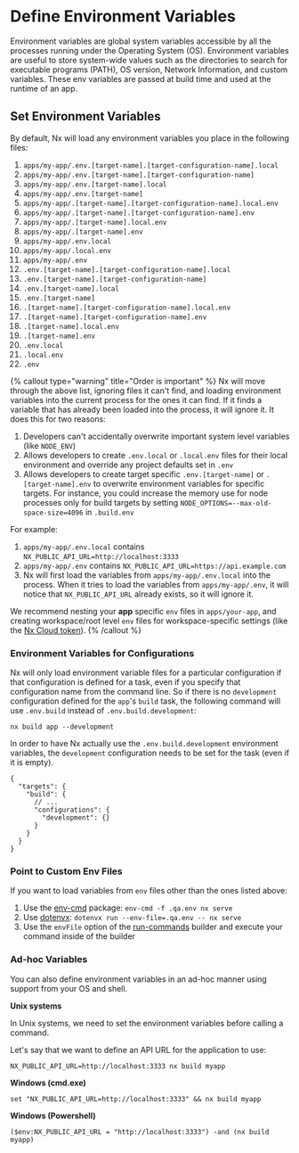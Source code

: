 # Define Environment Variables

Environment variables are global system variables accessible by all the processes running under the Operating System (OS).
Environment variables are useful to store system-wide values such as the directories to search for executable programs
(PATH), OS version, Network Information, and custom variables. These env variables are passed at build time and used at
the runtime of an app.

## Set Environment Variables

By default, Nx will load any environment variables you place in the following files:

1. `apps/my-app/.env.[target-name].[target-configuration-name].local`
2. `apps/my-app/.env.[target-name].[target-configuration-name]`
3. `apps/my-app/.env.[target-name].local`
4. `apps/my-app/.env.[target-name]`
5. `apps/my-app/.[target-name].[target-configuration-name].local.env`
6. `apps/my-app/.[target-name].[target-configuration-name].env`
7. `apps/my-app/.[target-name].local.env`
8. `apps/my-app/.[target-name].env`
9. `apps/my-app/.env.local`
10. `apps/my-app/.local.env`
11. `apps/my-app/.env`
12. `.env.[target-name].[target-configuration-name].local`
13. `.env.[target-name].[target-configuration-name]`
14. `.env.[target-name].local`
15. `.env.[target-name]`
16. `.[target-name].[target-configuration-name].local.env`
17. `.[target-name].[target-configuration-name].env`
18. `.[target-name].local.env`
19. `.[target-name].env`
20. `.env.local`
21. `.local.env`
22. `.env`

{% callout type="warning" title="Order is important" %}
Nx will move through the above list, ignoring files it can't find, and loading environment variables
into the current process for the ones it can find. If it finds a variable that has already been loaded into the process,
it will ignore it. It does this for two reasons:

1. Developers can't accidentally overwrite important system level variables (like `NODE_ENV`)
2. Allows developers to create `.env.local` or `.local.env` files for their local environment and override any project
   defaults set in `.env`
3. Allows developers to create target specific `.env.[target-name]` or `.[target-name].env` to overwrite environment variables for specific targets. For instance, you could increase the memory use for node processes only for build targets by setting `NODE_OPTIONS=--max-old-space-size=4096` in `.build.env`

For example:

1. `apps/my-app/.env.local` contains `NX_PUBLIC_API_URL=http://localhost:3333`
2. `apps/my-app/.env` contains `NX_PUBLIC_API_URL=https://api.example.com`
3. Nx will first load the variables from `apps/my-app/.env.local` into the process. When it tries to load the variables
   from `apps/my-app/.env`, it will notice that `NX_PUBLIC_API_URL` already exists, so it will ignore it.

We recommend nesting your **app** specific `env` files in `apps/your-app`, and creating workspace/root level `env` files
for workspace-specific settings (like the [Nx Cloud token](/ci/recipes/security/access-tokens)).
{% /callout %}

### Environment Variables for Configurations

Nx will only load environment variable files for a particular configuration if that configuration is defined for a task, even if you specify that configuration name from the command line. So if there is no `development` configuration defined for the `app`'s `build` task, the following command will use `.env.build` instead of `.env.build.development`:

```shell
nx build app --development
```

In order to have Nx actually use the `.env.build.development` environment variables, the `development` configuration needs to be set for the task (even if it is empty).

```jsonc {% fileName="apps/app/project.json" highlightLines=["5-7"] %}
{
  "targets": {
    "build": {
      // ...
      "configurations": {
        "development": {}
      }
    }
  }
}
```

### Point to Custom Env Files

If you want to load variables from `env` files other than the ones listed above:

1. Use the [env-cmd](https://www.npmjs.com/package/env-cmd) package: `env-cmd -f .qa.env nx serve`
2. Use [dotenvx](https://github.com/dotenvx/dotenvx): `dotenvx run --env-file=.qa.env -- nx serve`
3. Use the `envFile` option of the [run-commands](/nx-api/nx/executors/run-commands#envfile) builder and execute your command inside of the builder

### Ad-hoc Variables

You can also define environment variables in an ad-hoc manner using support from your OS and shell.

**Unix systems**

In Unix systems, we need to set the environment variables before calling a command.

Let's say that we want to define an API URL for the application to use:

```shell
NX_PUBLIC_API_URL=http://localhost:3333 nx build myapp
```

**Windows (cmd.exe)**

```shell
set "NX_PUBLIC_API_URL=http://localhost:3333" && nx build myapp
```

**Windows (Powershell)**

```shell
($env:NX_PUBLIC_API_URL = "http://localhost:3333") -and (nx build myapp)
```
